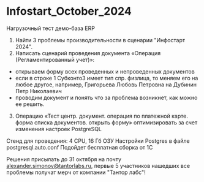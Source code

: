 # Infostart_October_2024
Нагрузочный тест демо-база ERP

1. Найти 3 проблемы производительности в сценарии "Инфостарт 2024".
2. Написать сценарий проведения документа «Операция (Регламентированный учет)»:
  - открываем форму всех проведенных и непроведенных документов
  - если в строке 1 Субконто3 имеет тип спр. физлица, то меняем его на любое другое, например, Григорьева Любовь Петровна на Дубинин Петр Николаевич
  - проводим документ
  и понять что за проблема возникнет, как можно ее решить.  
3. Операцию «Тест центр. документ. операция по платежной карте. форма списка документов. открыть форму» оптимизировать за счет изменения настроек PostgreSQL

Стенд для проведения:
  4 CPU, 16 Гб ОЗУ
  Настройки Postgres в файле postgresql.auto.conf
  Подойдет бесплатная сборка от 1С

Решения присылать до 31 октября на почту alexander.simonov@tantorlabs.ru, первые 5 участников нашедших все проблемы получат мерч от компании "Тантор лабс"!


